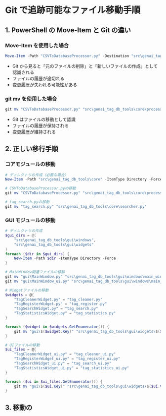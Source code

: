 # Git で追跡可能なファイル移動手順

## 1. PowerShell の Move-Item と Git の違い

### Move-Item を使用した場合

```powershell
Move-Item -Path "CSVToDatabaseProcessor.py" -Destination "src\genai_tag_db_tools\core\processor.py"
```

- Git から見ると「元のファイルの削除」と「新しいファイルの作成」として認識される
- ファイルの履歴が途切れる
- 変更履歴が失われる可能性がある

### git mv を使用した場合

```powershell
git mv "CSVToDatabaseProcessor.py" "src\genai_tag_db_tools\core\processor.py"
```

- Git はファイルの移動として認識
- ファイルの履歴が保持される
- 変更履歴が維持される

## 2. 正しい移行手順

### コアモジュールの移動

```powershell
# ディレクトリの作成（必要な場合）
New-Item -Path "src\genai_tag_db_tools\core" -ItemType Directory -Force

# CSVToDatabaseProcessor.pyの移動
git mv "CSVToDatabaseProcessor.py" "src\genai_tag_db_tools\core\processor.py"

# tag_search.pyの移動
git mv "tag_search.py" "src\genai_tag_db_tools\core\searcher.py"
```

### GUI モジュールの移動

```powershell
# ディレクトリの作成
$gui_dirs = @(
    "src\genai_tag_db_tools\gui\windows",
    "src\genai_tag_db_tools\gui\widgets"
)
foreach ($dir in $gui_dirs) {
    New-Item -Path $dir -ItemType Directory -Force
}

# MainWindow関連ファイルの移動
git mv "gui\MainWindow.py" "src\genai_tag_db_tools\gui\windows\main_window.py"
git mv "gui\MainWindow_ui.py" "src\genai_tag_db_tools\gui\windows\main_window_ui.py"

# Widgetファイルの移動
$widgets = @{
    "TagCleanerWidget.py" = "tag_cleaner.py"
    "TagRegisterWidget.py" = "tag_register.py"
    "TagSearchWidget.py" = "tag_search.py"
    "TagStatisticsWidget.py" = "tag_statistics.py"
}

foreach ($widget in $widgets.GetEnumerator()) {
    git mv "gui\$($widget.Key)" "src\genai_tag_db_tools\gui\widgets\$($widget.Value)"
}

# UIファイルの移動
$ui_files = @{
    "TagCleanerWidget_ui.py" = "tag_cleaner_ui.py"
    "TagRegisterWidget_ui.py" = "tag_register_ui.py"
    "TagSearchWidget_ui.py" = "tag_search_ui.py"
    "TagStatisticsWidget_ui.py" = "tag_statistics_ui.py"
}

foreach ($ui in $ui_files.GetEnumerator()) {
    git mv "gui\$($ui.Key)" "src\genai_tag_db_tools\gui\widgets\$($ui.Value)"
}
```

## 3. 移動の
